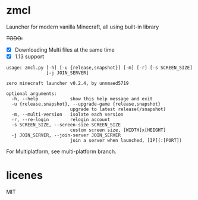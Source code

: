 # zmcl
Launcher for modern vanilla Minecraft, all using built-in library

~~TODO:~~
 - [x] Downloading Multi files at the same time    
 - [x] 1.13 support     

```
usage: zmcl.py [-h] [-u {release,snapshot}] [-m] [-r] [-s SCREEN_SIZE]
               [-j JOIN_SERVER]

zero minecraft launcher v0.2.4, by unnmaed5719

optional arguments:
  -h, --help            show this help message and exit
  -u {release,snapshot}, --upgrade-game {release,snapshot}
                        upgrade to latest release(/snapshot)
  -m, --multi-version   isolate each version
  -r, --re-login        relogin account
  -s SCREEN_SIZE, --screen-size SCREEN_SIZE
                        custom screen size, [WIDTH]x[HEIGHT]
  -j JOIN_SERVER, --join-server JOIN_SERVER
                        join a server when launched, [IP](:[PORT])
```
For Multiplatform, see multi-platform branch.
# licenes
MIT
